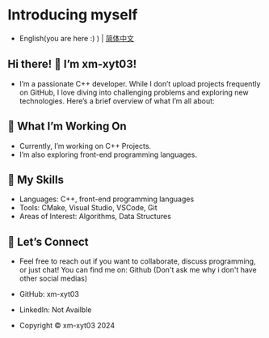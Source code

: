 # Introducing myself

* English(you are here :) ) | [简体中文](README-CN.md)

## Hi there! 👋 I’m xm-xyt03!
* I’m a passionate C++ developer. While I don’t upload projects frequently on GitHub, I love diving into challenging problems and exploring new technologies. Here’s a brief overview of what I’m all about:

## 🔭 What I’m Working On
* Currently, I’m working on C++ Projects.
* I’m also exploring front-end programming languages.
## 🌱 My Skills
* Languages: C++, front-end programming languages
* Tools: CMake, Visual Studio, VSCode, Git
* Areas of Interest: Algorithms, Data Structures
## 💬 Let’s Connect
* Feel free to reach out if you want to collaborate, discuss programming, or just chat! You can find me on: Github (Don't ask me why i don't have other social medias)

* GitHub: xm-xyt03
* LinkedIn: Not Availble

* Copyright © xm-xyt03 2024
